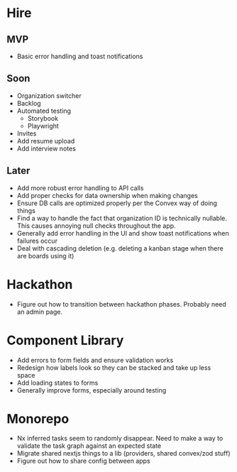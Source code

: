 # Hire

## MVP

- Basic error handling and toast notifications

## Soon

- Organization switcher
- Backlog
- Automated testing
  - Storybook
  - Playwright
- Invites
- Add resume upload
- Add interview notes

## Later

- Add more robust error handling to API calls
- Add proper checks for data ownership when making changes
- Ensure DB calls are optimized properly per the Convex way of doing things
- Find a way to handle the fact that organization ID is technically nullable. This causes annoying null checks throughout the app.
- Generally add error handling in the UI and show toast notifications when failures occur
- Deal with cascading deletion (e.g. deleting a kanban stage when there are boards using it)

# Hackathon

- Figure out how to transition between hackathon phases. Probably need an admin page.

# Component Library

- Add errors to form fields and ensure validation works
- Redesign how labels look so they can be stacked and take up less space
- Add loading states to forms
- Generally improve forms, especially around testing

# Monorepo

- Nx inferred tasks seem to randomly disappear. Need to make a way to validate the task graph against an expected state
- Migrate shared nextjs things to a lib (providers, shared convex/zod stuff)
- Figure out how to share config between apps
